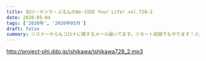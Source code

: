 ```yaml
---
title: 石川・ホンマ・ぶるんのBe-SIDE Your Life! vol.728-2
date: 2020-05-04
tags: ['2020年', '2020年05月']
draft: false
summary: リスナーからもコロナに関するメール届いてます。リモート収録でもやります！人生相談！
---
```


http://project-phi.ddo.jp/ishikawa/ishikawa728_2.mp3
